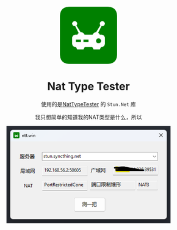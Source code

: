 <div align="center">
<p><img src="./ntt/ntt.png" height="150"></p> 

# Nat Type Tester

使用的是<a href="https://github.com/HMBSbige/NatTypeTester" target="_blank">NatTypeTester</a> 的 `Stun.Net` 库

<p>我只想简单的知道我的NAT类型是什么，所以</p>

<p><img src="./img.png"></p> 

</div>